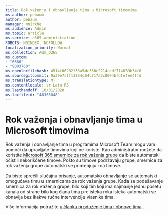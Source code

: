 ```yaml
---
title: Rok važenja i obnavljanje tima u Microsoft timovima
ms.author: pebaum
author: pebaum
manager: mnirkhe
ms.audience: Admin
ms.topic: article
ms.service: o365-administration
ROBOTS: NOINDEX, NOFOLLOW
localization_priority: Normal
ms.collection: Adm_O365
ms.custom:
- "6666"
- "9003760"
ms.openlocfilehash: 4514f06282f33a5dc360c2214cedf714633b34f0
ms.sourcegitcommit: 9a39e7cff11854c54c717a2c0094bfdfefee4ffd
ms.translationtype: MT
ms.contentlocale: sr-Latn-RS
ms.lasthandoff: 10/01/2020
ms.locfileid: "48365048"
---
```

# <a name="team-expiration-and-renewal-in-microsoft-teams"></a>Rok važenja i obnavljanje tima u Microsoft timovima

Rok važenja i obnavljanje tima u programima Microsoft Team mogu vam pomoći da upravljate timovima koji ne koriste. Kao administrator možete da koristite  [Microsoft 365 smernice za rok važenja grupe](https://docs.microsoft.com/microsoft-365/admin/create-groups/office-365-groups-expiration-policy)  da biste automatski očistili nekorišćene timove. Pošto su timove podržavaju grupe, smernice za rok važenja grupe automatski se primenjuju i na timove.

Da biste sprečili slučajnu brisanje, automatsko obnavljanje se automatski omogućava timu u smernicama za rok važenja grupe. Kada se podešavanje smernica za rok važenja grupe, bilo koji tim koji ima najmanje jednu posetu kanala od strane bilo kog člana tima pre isteka roka isteka automatski se obnavlja bez ikakve ručne intervencije vlasnika tima.  

Više informacija potražite  [u članku produženje tima i obnove tima](https://docs.microsoft.com/microsoftteams/team-expiration-renewal)  .
